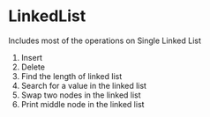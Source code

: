 # LinkedList
Includes most of the operations on Single Linked List
1. Insert
2. Delete
3. Find the length of linked list
4. Search for a value in the linked list
5. Swap two nodes in the linked list
6. Print middle node in the linked list
